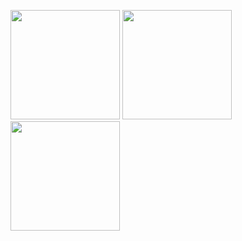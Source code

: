 <p float="left">
  <img src="https://github.com/user-attachments/assets/5f4180db-c984-4943-90de-5135461758b1" width="175" />
  <img src="https://github.com/user-attachments/assets/50c6ac8e-dee4-450b-b817-66651a58252b" width="175" />
  <img src="https://github.com/user-attachments/assets/df5156f5-df09-41e3-8e4f-45424dfe73bf" width="175" />
</p>
